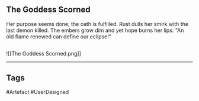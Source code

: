## The Goddess Scorned
Her purpose seems done; the oath is fulfilled.
Rust dulls her smirk with the last demon killed.
The embers grow dim and yet hope burns her lips:
"An old flame renewed can define our eclipse!"
## 
![[The Goddess Scorned.png]]

---
## Tags
#Artefact
#UserDesigned 